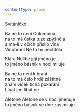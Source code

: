 ```yaml
---
contentType: prose
---
```


Svítáníčko

Ba ne to není Colombina  
na to má ústka tuze zpyšnělá  
a má-li v očích příslib vína  
Vinobraní Ne to by nechtěla

  

Klára Nelíbe její jméno je  
to jméno básník v noci miluje

  

Ba ne ta není k hraní  
na to má čelo hrdě záštitné  
znám víček tichá pokárání  
Líbat jen líbat ne

  

Aletone Aletone se v noci jmenuje  
to jméno básník ve dne zas miluje
